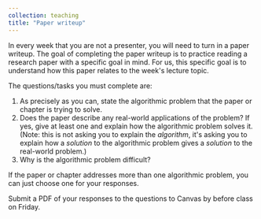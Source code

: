```yaml
---
collection: teaching
title: "Paper writeup"
---
```


In every week that you are not a presenter, you will need to turn in a paper writeup. The goal of completing the paper writeup is to practice
reading a research paper with a specific goal in mind. For us, this specific goal is to understand how this paper relates to the week's
lecture topic.

The questions/tasks you must complete are:

1. As precisely as you can, state the algorithmic problem that the paper or chapter is trying to solve.
2. Does the paper describe any real-world applications of the problem? If yes, give at least one and explain how the algorithmic problem solves it. (Note: this is not asking you to explain the *algorithm*, it's asking you to explain how a *solution* to the algorithmic problem gives a *solution* to the real-world problem.)
3. Why is the algorithmic problem difficult?

If the paper or chapter addresses more than one algorithmic problem, you can just choose one for your responses.

Submit a PDF of your responses to the questions to Canvas by before class on Friday.
